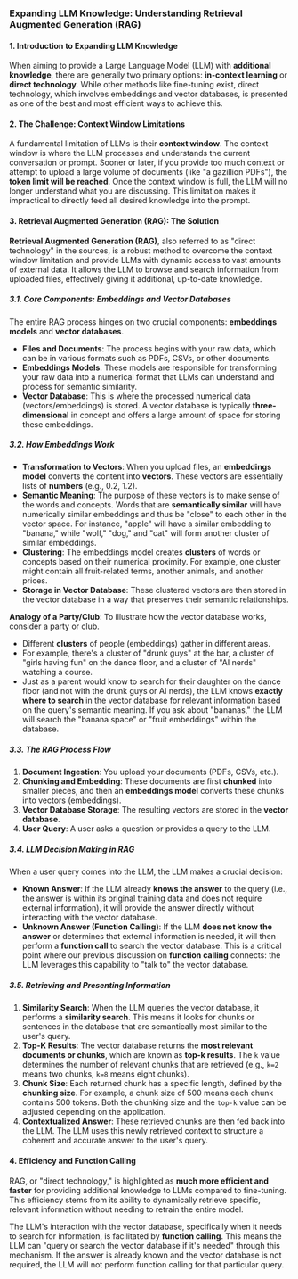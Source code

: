 
### Expanding LLM Knowledge: Understanding Retrieval Augmented Generation (RAG)

#### 1. Introduction to Expanding LLM Knowledge

When aiming to provide a Large Language Model (LLM) with **additional knowledge**, there are generally two primary options: **in-context learning** or **direct technology**. While other methods like fine-tuning exist, direct technology, which involves embeddings and vector databases, is presented as one of the best and most efficient ways to achieve this.

#### 2. The Challenge: Context Window Limitations

A fundamental limitation of LLMs is their **context window**. The context window is where the LLM processes and understands the current conversation or prompt. Sooner or later, if you provide too much context or attempt to upload a large volume of documents (like "a gazillion PDFs"), the **token limit will be reached**. Once the context window is full, the LLM will no longer understand what you are discussing. This limitation makes it impractical to directly feed all desired knowledge into the prompt.

#### 3. Retrieval Augmented Generation (RAG): The Solution

**Retrieval Augmented Generation (RAG)**, also referred to as "direct technology" in the sources, is a robust method to overcome the context window limitation and provide LLMs with dynamic access to vast amounts of external data. It allows the LLM to browse and search information from uploaded files, effectively giving it additional, up-to-date knowledge.

##### 3.1. Core Components: Embeddings and Vector Databases

The entire RAG process hinges on two crucial components: **embeddings models** and **vector databases**.

*   **Files and Documents**: The process begins with your raw data, which can be in various formats such as PDFs, CSVs, or other documents.
*   **Embeddings Models**: These models are responsible for transforming your raw data into a numerical format that LLMs can understand and process for semantic similarity.
*   **Vector Database**: This is where the processed numerical data (vectors/embeddings) is stored. A vector database is typically **three-dimensional** in concept and offers a large amount of space for storing these embeddings.

##### 3.2. How Embeddings Work

*   **Transformation to Vectors**: When you upload files, an **embeddings model** converts the content into **vectors**. These vectors are essentially lists of **numbers** (e.g., 0.2, 1.2).
*   **Semantic Meaning**: The purpose of these vectors is to make sense of the words and concepts. Words that are **semantically similar** will have numerically similar embeddings and thus be "close" to each other in the vector space. For instance, "apple" will have a similar embedding to "banana," while "wolf," "dog," and "cat" will form another cluster of similar embeddings.
*   **Clustering**: The embeddings model creates **clusters** of words or concepts based on their numerical proximity. For example, one cluster might contain all fruit-related terms, another animals, and another prices.
*   **Storage in Vector Database**: These clustered vectors are then stored in the vector database in a way that preserves their semantic relationships.

**Analogy of a Party/Club**:
To illustrate how the vector database works, consider a party or club.
*   Different **clusters** of people (embeddings) gather in different areas.
*   For example, there's a cluster of "drunk guys" at the bar, a cluster of "girls having fun" on the dance floor, and a cluster of "AI nerds" watching a course.
*   Just as a parent would know to search for their daughter on the dance floor (and not with the drunk guys or AI nerds), the LLM knows **exactly where to search** in the vector database for relevant information based on the query's semantic meaning. If you ask about "bananas," the LLM will search the "banana space" or "fruit embeddings" within the database.

##### 3.3. The RAG Process Flow

1.  **Document Ingestion**: You upload your documents (PDFs, CSVs, etc.).
2.  **Chunking and Embedding**: These documents are first **chunked** into smaller pieces, and then an **embeddings model** converts these chunks into vectors (embeddings).
3.  **Vector Database Storage**: The resulting vectors are stored in the **vector database**.
4.  **User Query**: A user asks a question or provides a query to the LLM.

##### 3.4. LLM Decision Making in RAG

When a user query comes into the LLM, the LLM makes a crucial decision:
*   **Known Answer**: If the LLM already **knows the answer** to the query (i.e., the answer is within its original training data and does not require external information), it will provide the answer directly without interacting with the vector database.
*   **Unknown Answer (Function Calling)**: If the LLM **does not know the answer** or determines that external information is needed, it will then perform a **function call** to search the vector database. This is a critical point where our previous discussion on **function calling** connects: the LLM leverages this capability to "talk to" the vector database.

##### 3.5. Retrieving and Presenting Information

1.  **Similarity Search**: When the LLM queries the vector database, it performs a **similarity search**. This means it looks for chunks or sentences in the database that are semantically most similar to the user's query.
2.  **Top-K Results**: The vector database returns the **most relevant documents or chunks**, which are known as **top-k results**. The `k` value determines the number of relevant chunks that are retrieved (e.g., `k=2` means two chunks, `k=8` means eight chunks).
3.  **Chunk Size**: Each returned chunk has a specific length, defined by the **chunking size**. For example, a chunk size of 500 means each chunk contains 500 tokens. Both the chunking size and the `top-k` value can be adjusted depending on the application.
4.  **Contextualized Answer**: These retrieved chunks are then fed back into the LLM. The LLM uses this newly retrieved context to structure a coherent and accurate answer to the user's query.

#### 4. Efficiency and Function Calling

RAG, or "direct technology," is highlighted as **much more efficient and faster** for providing additional knowledge to LLMs compared to fine-tuning. This efficiency stems from its ability to dynamically retrieve specific, relevant information without needing to retrain the entire model.

The LLM's interaction with the vector database, specifically when it needs to search for information, is facilitated by **function calling**. This means the LLM can "query or search the vector database if it's needed" through this mechanism. If the answer is already known and the vector database is not required, the LLM will not perform function calling for that particular query.
